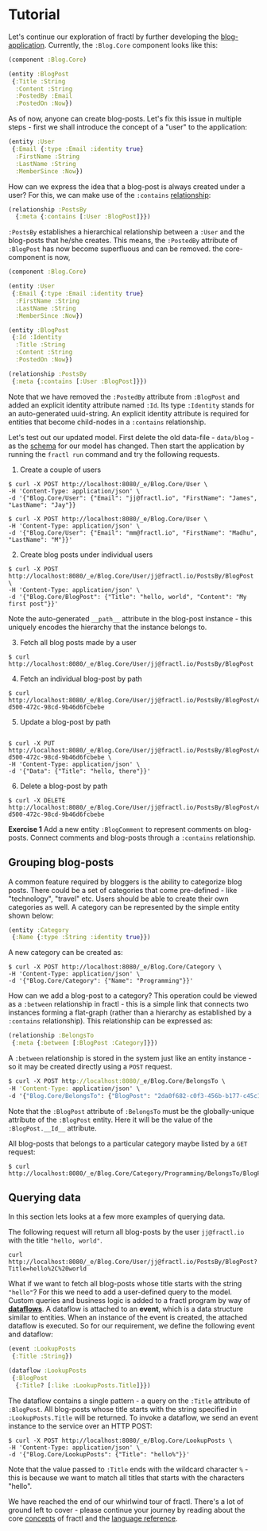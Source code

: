 # Tutorial

Let's continue our exploration of fractl by further developing the [blog-application](../quick-start.md). Currently, the
`:Blog.Core` component looks like this:

```clojure
(component :Blog.Core)

(entity :BlogPost
 {:Title :String
  :Content :String
  :PostedBy :Email
  :PostedOn :Now})
```

As of now, anyone can create blog-posts. Let's fix this issue in multiple steps - first we shall introduce the concept
of a "user" to the application:

```clojure
(entity :User
 {:Email {:type :Email :identity true}
  :FirstName :String
  :LastName :String
  :MemberSince :Now})
```

How can we express the idea that a blog-post is always created under a user? For this, we can make use of the
`:contains` [relationship](language/data-model/relationship.md):

```clojure
(relationship :PostsBy
  {:meta {:contains [:User :BlogPost]}})
```

`:PostsBy` establishes a hierarchical relationship between a `:User` and the blog-posts that he/she creates. This means,
the `:PostedBy` attribute of `:BlogPost` has now become superfluous and can be removed. the core-component is now,

```clojure
(component :Blog.Core)

(entity :User
 {:Email {:type :Email :identity true}
  :FirstName :String
  :LastName :String
  :MemberSince :Now})

(entity :BlogPost
 {:Id :Identity
  :Title :String
  :Content :String
  :PostedOn :Now})

(relationship :PostsBy
 {:meta {:contains [:User :BlogPost]}})

```
Note that we have removed the `:PostedBy` attribute from `:BlogPost` and added an explicit identity attribute named `:Id`.
Its type `:Identity` stands for an auto-generated uuid-string. An explicit identity attribute is required for entities that
become child-nodes in a `:contains` relationship.

Let's test out our updated model. First delete the old data-file - `data/blog` - as the [schema](concepts/schema-migration.md)
for our model has changed. Then start the application by running the `fractl run` command and try the following requests.

1. Create a couple of users

```shell
$ curl -X POST http://localhost:8080/_e/Blog.Core/User \
-H 'Content-Type: application/json' \
-d '{"Blog.Core/User": {"Email": "jj@fractl.io", "FirstName": "James", "LastName": "Jay"}}

$ curl -X POST http://localhost:8080/_e/Blog.Core/User \
-H 'Content-Type: application/json' \
-d '{"Blog.Core/User": {"Email": "mm@fractl.io", "FirstName": "Madhu", "LastName": "M"}}'
```

2. Create blog posts under individual users

```shell
$ curl -X POST http://localhost:8080/_e/Blog.Core/User/jj@fractl.io/PostsBy/BlogPost \
-H 'Content-Type: application/json' \
-d '{"Blog.Core/BlogPost": {"Title": "hello, world", "Content": "My first post"}}'
```

Note the auto-generated `__path__` attribute in the blog-post instance - this uniquely encodes the hierarchy
that the instance belongs to.

3. Fetch all blog posts made by a user

```shell
$ curl http://localhost:8080/_e/Blog.Core/User/jj@fractl.io/PostsBy/BlogPost
```

4. Fetch an individual blog-post by path

```shell
$ curl http://localhost:8080/_e/Blog.Core/User/jj@fractl.io/PostsBy/BlogPost/e51406f6-d500-472c-98cd-9b46d6fcbebe
```

5. Update a blog-post by path

```shell

$ curl -X PUT http://localhost:8080/_e/Blog.Core/User/jj@fractl.io/PostsBy/BlogPost/e51406f6-d500-472c-98cd-9b46d6fcbebe \
-H 'Content-Type: application/json' \
-d '{"Data": {"Title": "hello, there"}}'
```

6. Delete a blog-post by path

```shell
$ curl -X DELETE http://localhost:8080/_e/Blog.Core/User/jj@fractl.io/PostsBy/BlogPost/e51406f6-d500-472c-98cd-9b46d6fcbebe
```

**Exercise 1** Add a new entity `:BlogComment` to represent comments on blog-posts. Connect comments and blog-posts through
a `:contains` relationship.

## Grouping blog-posts

A common feature required by bloggers is the ability to categorize blog posts. There could be a set of categories that
come pre-defined - like "technology", "travel" etc. Users should be able to create their own categories as well. A category
can be represented by the simple entity shown below:

```clojure
(entity :Category
 {:Name {:type :String :identity true}})
```

A new category can be created as:

```shell
$ curl -X POST http://localhost:8080/_e/Blog.Core/Category \
-H 'Content-Type: application/json' \
-d '{"Blog.Core/Category": {"Name": "Programming"}}'
```

How can we add a blog-post to a category? This operation could be viewed as a `:between` relationship in fractl - this is a
simple link that connects two instances forming a flat-graph (rather than a hierarchy as established by a `:contains` relationship).
This relationship can be expressed as:

```clojure
(relationship :BelongsTo
 {:meta {:between [:BlogPost :Category]}})
```

A `:between` relationship is stored in the system just like an entity instance - so it may be created directly using a `POST`
request.

```clojure
$ curl -X POST http://localhost:8080/_e/Blog.Core/BelongsTo \
-H 'Content-Type: application/json' \
-d '{"Blog.Core/BelongsTo": {"BlogPost": "2da0f682-c0f3-456b-b177-c45c19fe74eb", "Category": "Programming"}}'
```

Note that the `:BlogPost` attribute of `:BelongsTo` must be the globally-unique attribute of the `:BlogPost` entity. Here it will
be the value of the `:BlogPost.__Id__` attribute.

All blog-posts that belongs to a particular category maybe listed by a `GET` request:

```shell
$ curl  http://localhost:8080/_e/Blog.Core/Category/Programming/BelongsTo/BlogPost
```

## Querying data

In this section lets looks at a few more examples of querying data.

The following request will return all blog-posts by the user `jj@fractl.io` with the title `"hello, world"`.

```shell
curl http://localhost:8080/_e/Blog.Core/User/jj@fractl.io/PostsBy/BlogPost?Title=hello%2C%20world
```
What if we want to fetch all blog-posts whose title starts with the string `"hello"`? For this we need to add
a user-defined query to the model. Custom queries and business logic is added to a fractl program by way of
[**dataflows**](../concepts/declarative-dataflow). A dataflow is attached to an **event**, which is a data structure
similar to entities. When an instance of the event is created, the attached dataflow is executed. So for our requirement,
we define the following event and dataflow:

```clojure
(event :LookupPosts
 {:Title :String})

(dataflow :LookupPosts
 {:BlogPost
  {:Title? [:like :LookupPosts.Title]}})
```

The dataflow contains a single pattern - a query on the `:Title` attribute of `:BlogPost`.
All blog-posts whose title starts with the string specified in `:LookupPosts.Title` will be returned.
To invoke a dataflow, we send an event instance to the service over an HTTP POST:

```shell
$ curl -X POST http://localhost:8080/_e/Blog.Core/LookupPosts \
-H 'Content-Type: application/json' \
-d '{"Blog.Core/LookupPosts": {"Title": "hello%"}}'
```
Note that the value passed to `:Title` ends with the wildcard character `%` - this is because
we want to match all titles that starts with the characters "hello".

We have reached the end of our whirlwind tour of fractl. There's a lot of ground left to cover - please
continue your journey by reading about the core [concepts](concepts/intro.rd) of fractl and
the [language reference](language/overview.md).
